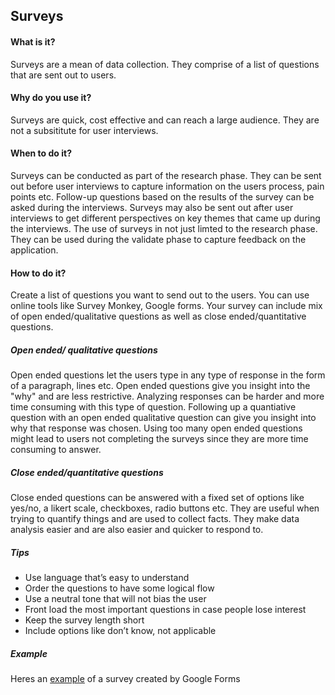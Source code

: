 ## Surveys

#### What is it?
Surveys are a mean of data collection. They comprise of a list of questions that are sent out to users. 

#### Why do you use it?
Surveys are quick, cost effective and can reach a large audience. They are not a subsititute for user interviews.

#### When to do it?
Surveys can be conducted as part of the research phase. They can be sent out before user interviews to capture information on the users process, pain points etc. Follow-up questions based on the results of the survey can be asked during the interviews. Surveys may also be sent out after user interviews to get different perspectives on key themes that came up during the interviews. The use of surveys in not just limted to the research phase. They can be used during the validate phase to capture feedback on the application. 

#### How to do it?
Create a list of questions you want to send out to the users. You can use online tools like Survey Monkey, Google forms. 
Your survey can include  mix of open ended/qualitative questions as well as close ended/quantitative questions. 

##### Open ended/ qualitative questions
Open ended questions let the users type in any type of response in the form of a paragraph, lines etc. Open ended questions give you insight into the "why" and are less restrictive. Analyzing responses can be harder and more time consuming with this type of question. Following up a quantiative question with an open ended qualitative question can give you insight into why that response was chosen. Using too many open ended questions might lead to users not completing the surveys since they are more time consuming to answer. 

##### Close ended/quantitative questions
Close ended questions can be answered with a fixed set of options like yes/no, a likert scale, checkboxes, radio buttons etc. They are useful when trying to quantify things and are used to collect facts. They make data analysis easier and are also easier and quicker to respond to. 

##### Tips
* Use language that’s easy to understand  
* Order the questions to have some logical flow  
* Use a neutral tone that will not bias the user  
* Front load the most important questions in case people lose interest  
* Keep the survey length short  
* Include options like don’t know, not applicable  

##### Example
Heres an [example](https://docs.google.com/forms/d/1_nCKsQ5uGlX_9Jfg8p_HcNiqHg2tmcs07Za408K4ryo/edit
) of a survey created by Google Forms
